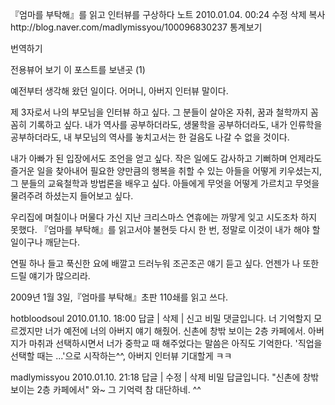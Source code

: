 『엄마를 부탁해』를 읽고 인터뷰를 구상하다   노트
2010.01.04. 00:24   수정   삭제
복사http://blog.naver.com/madlymissyou/100096830237
통계보기

번역하기

전용뷰어 보기
이 포스트를 보낸곳 (1)

예전부터 생각해 왔던 일이다.
어머니, 아버지 인터뷰 말이다.

제 3자로서 나의 부모님을 인터뷰 하고 싶다.
그 분들이 살아온 자취, 꿈과 철학까지 꼼꼼히 기록하고 싶다.
내가 역사를 공부하더라도, 생물학을 공부하더라도, 내가 인류학을 공부하더라도,
내 부모님의 역사를 놓치고서는 한 걸음도 나갈 수 없을 것이다.

내가 아빠가 된 입장에서도 조언을 얻고 싶다.
작은 일에도 감사하고 기뻐하며 언제라도 즐거운 일을 찾아내어 필요한 양만큼의 행복을 취할 수 있는 아들을 어떻게 키우셨는지,
그 분들의 교육철학과 방법론을 배우고 싶다.
아들에게 무엇을 어떻게 가르치고 무엇을 물려주려 하셨는지 들어보고 싶다.

우리집에 며칠이나 머물다 가신 지난 크리스마스 연휴에는 까맣게 잊고 시도조차 하지 못했다.
『엄마를 부탁해』를 읽고서야 불현듯 다시 한 번, 정말로 이것이 내가 해야 할 일이구나 깨닫는다.

연필 하나 들고 푹신한 요에 배깔고 드러누워 조곤조곤 얘기 듣고 싶다.
언젠가 나 또한 드릴 얘기가 많으리라.



2009년 1월 3일,『엄마를 부탁해』초판 110쇄를 읽고 쓰다.


hotbloodsoul 2010.01.10. 18:00 답글 | 삭제 | 신고
비밀 댓글입니다.
너 기억할지 모르겠지만 너가 예전에 너의 아버지 얘기 해줬어. 신촌에 창밖 보이는 2층 카페에서. 아버지가 마취과 선택하시면서 너가 중학교 때 해주었다는 말씀은 아직도 기억한다. '직업을 선택할 때는 ...'으로 시작하는^^, 아버지 인터뷰 기대할게 ㅋㅋ

madlymissyou 2010.01.10. 21:18 답글 | 수정 | 삭제
비밀 답글입니다.
"신촌에 창밖 보이는 2층 카페에서"
와~ 그 기억력 참 대단하네. ^^
